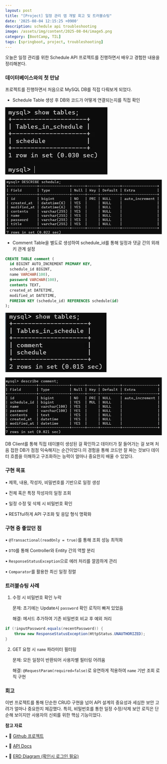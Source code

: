 ```yaml
---
layout: post
title: "[Project] 일정 관리 앱 개발 회고 및 트러블슈팅"
date: '2025-08-04 12:15:25 +0900'
description: schedule api troubleshooting
image: /assets/img/content/2025-08-04/image5.png
category: [BootCamp, TIL]
tags: [springboot, project, troubleshooting]
---
```


오늘은 일정 관리를 위한 Schedule API 프로젝트를 진행하면서 배우고 경험한 내용을 정리해본다.

### 데이터베이스와의 첫 만남

프로젝트를 진행하면서 처음으로 MySQL DB를 직접 다뤄보게 되었다.

- Schedule Table 생성 후 DB와 코드가 어떻게 연결되는지를 직접 확인

![image1](/assets/img/content/2025-08-04/image.png)

![image2](/assets/img/content/2025-08-04/image2.png)

- Comment Table을 별도로 생성하여 schedule_id를 통해 일정과 댓글 간의 외래키 관계 설정

``` sql
CREATE TABLE comment (
  id BIGINT AUTO_INCREMENT PRIMARY KEY,
  schedule_id BIGINT,
  name VARCHAR(100),
  password VARCHAR(100),
  contents TEXT,
  created_at DATETIME,
  modified_at DATETIME,
  FOREIGN KEY (schedule_id) REFERENCES schedule(id)
);
```

![image3](/assets/img/content/2025-08-04/image3.png)

![image3](/assets/img/content/2025-08-04/image4.png)

DB Client를 통해 직접 테이블이 생성된 걸 확인하고 데이터가 잘 들어가는 걸 보며 처음 접한 DB가 점점 익숙해지는 순간이었다.이 경험을 통해 코드만 잘 짜는 것보다 데이터 흐름을 이해하고 구조화하는 능력이 얼마나 중요한지 배울 수 있었다.

### 구현 목표

• 	제목, 내용, 작성자, 비밀번호를 기반으로 일정 생성

• 	전체 혹은 특정 작성자의 일정 조회

• 	일정 수정 및 삭제 시 비밀번호 확인

• 	RESTful하게 API 구조화 및 응답 형식 명확화

### 구현 중 좋았던 점

• 	`@Transactional(readOnly = true)`를 통해 조회 성능 최적화

• 	`DTO`를 통해 Controller와 Entity 간의 역할 분리

• 	`ResponseStatusException`으로 에러 처리를 깔끔하게 관리

• 	`Comparator`를 활용한 최신 일정 정렬

### 트러블슈팅 사례

1. 수정 시 비밀번호 확인 누락

    문제: 초기에는 Update시 `password` 확인 로직이 빠져 있었음

    해결:  메서드 추가하여 기존 비밀번호 비교 후 예외 처리

``` java
if (!inputPassword.equals(recentPassword)) {
    throw new ResponseStatusException(HttpStatus.UNAUTHORIZED);
}
```

2. GET 요청 시 `name` 파라미터 필터링

    문제: 모든 일정이 반환되어 사용자별 필터링 어려움

    해결: `@RequestParam(required=false)`로 유연하게 적용하여 `name` 기반 조회 로직 구현

### 회고

이번 프로젝트를 통해 단순한 CRUD 구현을 넘어 API 설계의 중요성과 세심한 보안 고려가 얼마나 중요한지 체감했다. 특히, 비밀번호를 통한 일정 수정/삭제 보안 로직은 단순해 보이지만 사용자의 신뢰를 위한 핵심 기능이었다.

**참고 자료**

• 🔗 [Github 프로젝트](https://github.com/4x2vk/Schedule-API)

• 🔗 [API Docs](https://documenter.getpostman.com/view/47183182/2sB3BANDXa)

• 🔗 [ERD Diagram (확인시 로그인 필요)](https://documenter.getpostman.com/view/47183182/2sB3BANDXa)
